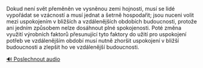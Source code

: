 
Dokud není svět přeměněn ve vysněnou zemi hojnosti, musí se lidé vypořádat se vzácností a musí jednat a šetrně hospodařit; jsou nuceni volit mezi uspokojením v bližších a vzdálenějších obdobích budoucnosti, protože ani jedním způsobem nelze dosáhnout plné spokojenosti. Poté změna využití výrobních faktorů přesunující tyto faktory do užití pro uspokojení potřeb ve vzdálenějším období musí nutně zhoršit uspokojení v bližší budoucnosti a zlepšit ho ve vzdálenější budoucnosti.

[🔊 Poslechnout audio](/data/7-paragraphs/audio/chapter_95/para_006-Dokud-nen-svt-pemnn-ve-vysnnou-zemi-hojnosti.mp3)
